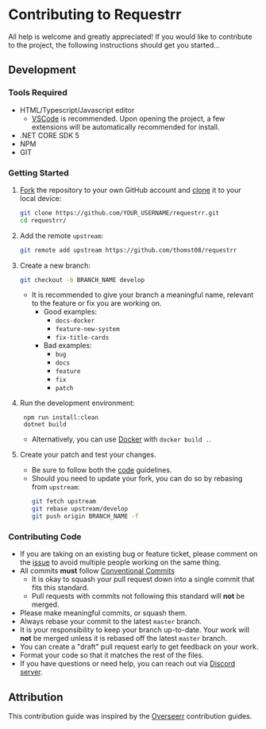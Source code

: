 # Contributing to Requestrr

All help is welcome and greatly appreciated! If you would like to contribute to the project, the following instructions should get you started...

## Development

### Tools Required

- HTML/Typescript/Javascript editor
  - [VSCode](https://code.visualstudio.com/) is recommended. Upon opening the project, a few extensions will be automatically recommended for install.
- .NET CORE SDK 5
- NPM
- GIT

### Getting Started

1. [Fork](https://help.github.com/articles/fork-a-repo/) the repository to your own GitHub account and [clone](https://help.github.com/articles/cloning-a-repository/) it to your local device:

   ```bash
   git clone https://github.com/YOUR_USERNAME/requestrr.git
   cd requestrr/
   ```

2. Add the remote `upstream`:

   ```bash
   git remote add upstream https://github.com/thomst08/requestrr
   ```

3. Create a new branch:

   ```bash
   git checkout -b BRANCH_NAME develop
   ```

   - It is recommended to give your branch a meaningful name, relevant to the feature or fix you are working on.
     - Good examples:
       - `docs-docker`
       - `feature-new-system`
       - `fix-title-cards`
     - Bad examples:
       - `bug`
       - `docs`
       - `feature`
       - `fix`
       - `patch`

4. Run the development environment:

   ```
    npm run install:clean
    dotnet build
   ```

   - Alternatively, you can use [Docker](https://www.docker.com/) with `docker build .`.

5. Create your patch and test your changes.

   - Be sure to follow both the [code](#contributing-code) guidelines.
   - Should you need to update your fork, you can do so by rebasing from `upstream`:
     ```bash
     git fetch upstream
     git rebase upstream/develop
     git push origin BRANCH_NAME -f
     ```

### Contributing Code

- If you are taking on an existing bug or feature ticket, please comment on the [issue](https://github.com/thomst08/requestrr/issues) to avoid multiple people working on the same thing.
- All commits **must** follow [Conventional Commits](https://www.conventionalcommits.org/en/v1.0.0/)
  - It is okay to squash your pull request down into a single commit that fits this standard.
  - Pull requests with commits not following this standard will **not** be merged.
- Please make meaningful commits, or squash them.
- Always rebase your commit to the latest `master` branch.
- It is your responsibility to keep your branch up-to-date. Your work will **not** be merged unless it is rebased off the latest `master` branch.
- You can create a "draft" pull request early to get feedback on your work.
- Format your code so that it matches the rest of the files.
- If you have questions or need help, you can reach out via [Discord server](https://discord.com/invite/ATCM64M).


## Attribution

This contribution guide was inspired by the [Overseerr](https://github.com/sct/overseerr) contribution guides.
